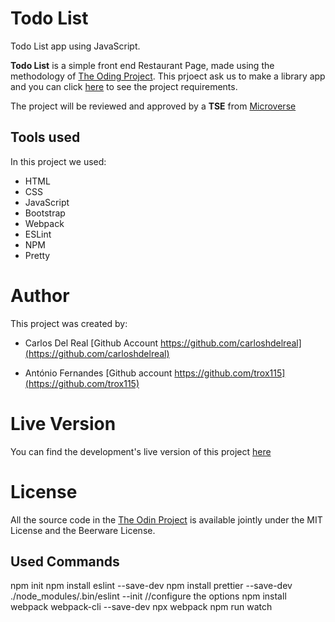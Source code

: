# Todo List

Todo List app using JavaScript.

**Todo List** is a simple front end Restaurant Page, made using the methodology of [The Oding Project](https://www.theodinproject.com). This prjoect ask us to make a library app and you can click [here](https://www.theodinproject.com/courses/javascript/lessons/todo-list) to see the project requirements.

The project will be reviewed and approved by a **TSE** from [Microverse](https://microverse.org)

## Tools used

In this project we used:

- HTML
- CSS
- JavaScript
- Bootstrap
- Webpack
- ESLint
- NPM
- Pretty

# Author

This project was created by:

- Carlos Del Real [Github Account https://github.com/carloshdelreal](https://github.com/carloshdelreal)

- António Fernandes [Github account https://github.com/trox115](https://github.com/trox115)

# Live Version

You can find the development's live version of this project [here]()

# License

All the source code in the [The Odin Project](https://www.theodinproject.com/courses/javascript/lessons/todo-list) is available jointly under the MIT License and the Beerware License.

## Used Commands

npm init
npm install eslint --save-dev
npm install prettier --save-dev
./node_modules/.bin/eslint --init
//configure the options
npm install webpack webpack-cli --save-dev
npx webpack
npm run watch
